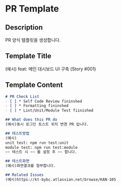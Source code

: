 # PR Template

## Description
PR 양식 템플릿을 생성합니다.

## Template Title
(예시) feat: 메인 대시보드 UI 구축 (Story #001)

## Template Content
```markdown
# PR Check List
- [ ] * Self Code Review fininshed
- [ ] * Formatting fininshed
- [ ] * Lint/Unit/Module Test fiinished

## What does this PR do
(예시)동시 로그인 토스트 위치 변경 PR 입니다.

## 테스트방법
(예시)
unit test: npm run test:unit
module test: npm run test:module
~~ 테스트 시 ~~ 를 설정 후 ~~ 합니다.

## 테스트화면
(예시)화면결과를 첨부합니다.

## Related Issues
(예시)https://kt-bybc.atlassian.net/browse/KAN-105
```
